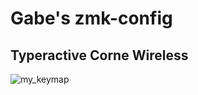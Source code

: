 # Gabe's zmk-config

## Typeractive Corne Wireless

![my_keymap](https://github.com/gabeklavans/zmk-config/assets/32149200/c42c1ed2-a693-406c-b8d5-b331d8a27b8f)
